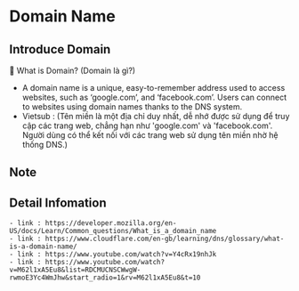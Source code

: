 # Domain Name

## Introduce Domain

💬 What is Domain? (Domain là gì?)
- A domain name is a unique, easy-to-remember address used to access websites, such as ‘google.com’, and ‘facebook.com’. Users can connect to websites using domain names thanks to the DNS system.
- Vietsub : (Tên miền là một địa chỉ duy nhất, dễ nhớ được sử dụng để truy cập các trang web, chẳng hạn như 'google.com' và 'facebook.com'. Người dùng có thể kết nối với các trang web sử dụng tên miền nhờ hệ thống DNS.)

## Note



## Detail Infomation

    - link : https://developer.mozilla.org/en-US/docs/Learn/Common_questions/What_is_a_domain_name
    - link : https://www.cloudflare.com/en-gb/learning/dns/glossary/what-is-a-domain-name/
    - link : https://www.youtube.com/watch?v=Y4cRx19nhJk
    - link : https://www.youtube.com/watch?v=M62l1xA5Eu8&list=RDCMUCNSCWwgW-rwmoE3Yc4WmJhw&start_radio=1&rv=M62l1xA5Eu8&t=10